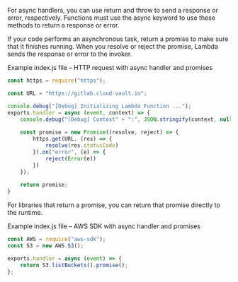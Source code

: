 For async handlers, you can use return and throw to send a response or error, respectively. Functions must use the async
keyword to use these methods to return a response or error.

If your code performs an asynchronous task, return a promise to make sure that it finishes running. When you resolve or
reject the promise, Lambda sends the response or error to the invoker.

Example index.js file – HTTP request with async handler and promises

```js
const https = require("https");

const URL = "https://gitlab.cloud-vault.io";

console.debug("[Debug] Initializing Lambda Function ...");
exports.handler = async (event, context) => {
    console.debug("[Debug] Context" + ":", JSON.stringify(context, null, 4));
    
    const promise = new Promise((resolve, reject) => {
        https.get(URL, (res) => {
            resolve(res.statusCode)
        }).on("error", (e) => {
            reject(Error(e))
        })
    });
    
    return promise;
}
```

For libraries that return a promise, you can return that promise directly to the runtime.

Example index.js file – AWS SDK with async handler and promises

```js
const AWS = require("aws-sdk");
const S3 = new AWS.S3();

exports.handler = async (event) => { 
    return S3.listBuckets().promise();
};

```
